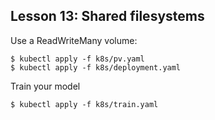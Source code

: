 ## Lesson 13: Shared filesystems

Use a ReadWriteMany volume:
```
$ kubectl apply -f k8s/pv.yaml
$ kubectl apply -f k8s/deployment.yaml
```

Train your model
```
$ kubectl apply -f k8s/train.yaml
```
